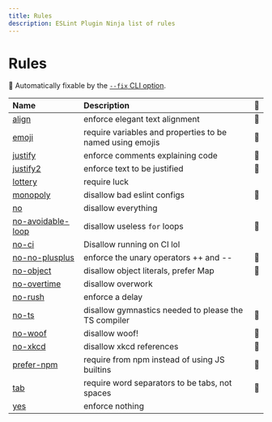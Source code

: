 ```yaml
---
title: Rules
description: ESLint Plugin Ninja list of rules
---
```


# Rules

<!-- begin auto-generated rules list -->

🔧 Automatically fixable by the
[`--fix` CLI option](https://eslint.org/docs/user-guide/command-line-interface#--fix).

| Name                                          | Description                                               | 🔧  |
| :-------------------------------------------- | :-------------------------------------------------------- | :-- |
| [align](/rules/align)                         | enforce elegant text alignment                            | 🔧  |
| [emoji](/rules/emoji)                         | require variables and properties to be named using emojis | 🔧  |
| [justify](/rules/justify)                     | enforce comments explaining code                          | 🔧  |
| [justify2](/rules/justify2)                   | enforce text to be justified                              | 🔧  |
| [lottery](/rules/lottery)                     | require luck                                              |     |
| [monopoly](/rules/monopoly)                   | disallow bad eslint configs                               | 🔧  |
| [no](/rules/no)                               | disallow everything                                       |     |
| [no-avoidable-loop](/rules/no-avoidable-loop) | disallow useless `for` loops                              | 🔧  |
| [no-ci](/rules/no-ci)                         | Disallow running on CI lol                                |     |
| [no-no-plusplus](/rules/no-no-plusplus)       | enforce the unary operators ++ and --                     | 🔧  |
| [no-object](/rules/no-object)                 | disallow object literals, prefer Map                      | 🔧  |
| [no-overtime](/rules/no-overtime)             | disallow overwork                                         |     |
| [no-rush](/rules/no-rush)                     | enforce a delay                                           |     |
| [no-ts](/rules/no-ts)                         | disallow gymnastics needed to please the TS compiler      | 🔧  |
| [no-woof](/rules/no-woof)                     | disallow woof!                                            | 🔧  |
| [no-xkcd](/rules/no-xkcd)                     | disallow xkcd references                                  | 🔧  |
| [prefer-npm](/rules/prefer-npm)               | require from npm instead of using JS builtins             | 🔧  |
| [tab](/rules/tab)                             | require word separators to be tabs, not spaces            | 🔧  |
| [yes](/rules/yes)                             | enforce nothing                                           |     |

<!-- end auto-generated rules list -->
